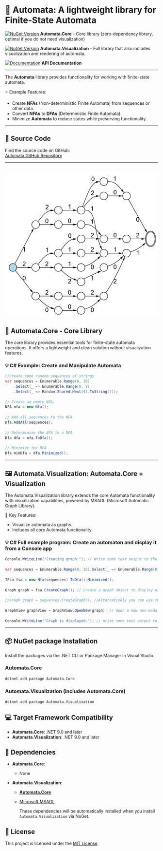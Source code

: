 ﻿# :repeat_one: Automata: A lightweight library for Finite-State Automata 
[![NuGet Version](https://img.shields.io/nuget/v/Automata.Core)](https://www.nuget.org/packages/Automata.Core)   **Automata.Core** - Core library (zero-dependency library, optimal if you do not need visualization) 

[![NuGet Version](https://img.shields.io/nuget/v/Automata.Visualization)](https://www.nuget.org/packages/Automata.Visualization)  **Automata.Visualization** - Full library that also includes visualization and rendering of automata.

[![Documentation](https://img.shields.io/badge/docs-latest-brightgreen.svg?style=flat)](https://hexmerlin.github.io/Automata/index.html) **API Documentation**

---

The **Automata** library provides functionality for working with finite-state automata.

:star: Example Features:
  - Create **NFAs** (Non-deterministic Finite Automata) from sequences or other data.
  - Convert **NFAs** to **DFAs** (Deterministic Finite Automata).
  - Minimize **Automata** to reduce states while preserving functionality.
---

## :memo: Source Code

Find the source code on GitHub:  
[Automata GitHub Repository](https://hexmerlin.github.io/Automata)

---
![Example image](Automaton.png)
---

## :hammer: Automata.Core - Core Library

The core library provides essential tools for finite-state automata operations.
It offers a lightweight and clean solution without visualization features.

### :bulb: C# Example: Create and Manipulate Automata
```csharp
//Create some random sequences of strings
var sequences = Enumerable.Range(0, 10)
    .Select(_ => Enumerable.Range(0, 8)
    .Select(_ => Random.Shared.Next(4).ToString()));

// Create an empty NFA.
NFA nfa = new Nfa();  

// Add all sequences to the NFA
nfa.AddAll(sequences);

// Determinize the NFA to a DFA
Dfa dfa = nfa.ToDfa();

// Minimize the DFA
Dfa minDfa = dfa.Minimized();
```
---
## :framed_picture: Automata.Visualization: Automata.Core + Visualization
The Automata.Visualization library extends the core Automata functionality with visualization capabilities, powered by MSAGL (Microsoft Automatic Graph Library).

:key: Key Features:
- Visualize automata as graphs.
- Includes all core Automata functionality.

### :bulb: C# Full example program: Create an automaton and display it from a Console app

```csharp
Console.WriteLine("Creating graph."); // Write some text output to the console window

var sequences = Enumerable.Range(0, 10).Select(_ => Enumerable.Range(0, 8).Select(_ => Random.Shared.Next(4).ToString())); //Create some random sequences

IFsa fsa = new Nfa(sequences).ToDfa().Minimized();

Graph graph = fsa.CreateGraph(); // Create a graph object to display using the sequences

//Graph graph = sequences.CreateGraph(); //Alternatively you can use this command, to replace the 2 lines above

GraphView graphView = GraphView.OpenNew(graph); // Open a new non-modal interactive window that displays the graph in it

Console.WriteLine("Graph is displayed."); // Write some text output to the console window
```
---

## :package:  NuGet package Installation

Install the packages via the .NET CLI or Package Manager in Visual Studio.

### Automata.Core
```bash
dotnet add package Automata.Core
```
### Automata.Visualization (includes Automata.Core)

```bash
dotnet add package Automata.Visualization
```
## :computer: Target Framework Compatibility

- **Automata.Core**: .NET 9.0 and later  
- **Automata.Visualization**: .NET 9.0 and later  

## :link: Dependencies

- **Automata.Core**:
  - None

- **Automata.Visualization**:
  - [**Automata.Core**](https://www.nuget.org/packages/Automata.Core)
  - [Microsoft.MSAGL](https://github.com/microsoft/automatic-graph-layout)

    These dependencies will be automatically installed when you install `Automata.Visualization` via NuGet.

## :scroll: License

This project is licensed under the [MIT License](https://opensource.org/licenses/MIT).
